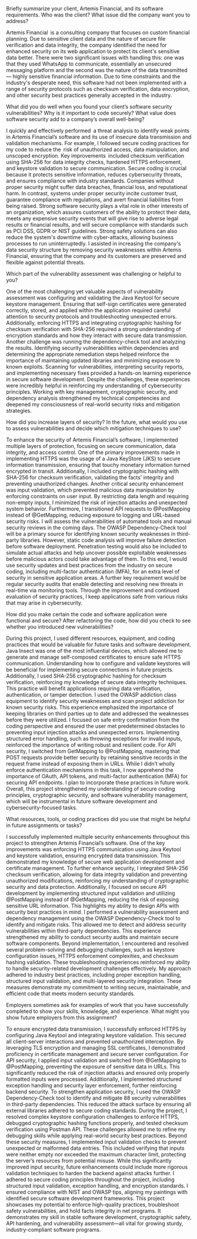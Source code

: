 Briefly summarize your client, Artemis Financial, and its software requirements. Who was the client? What issue did the company want you to address?

  Artemis Financial is a consulting company that focuses on custom financial planning. Due to sensitive client data and the nature of secure file verification and data integrity, the company identified the need for enhanced security on its web application to protect its client's sensitive data better. There were two significant issues with handling this: one was that they used WhatsApp to communicate, essentially an unsecured messaging platform and the second was the nature of the data transmitted — highly sensitive financial information. Due to time constraints and the industry's desperate need, this software had not been implemented with a range of security protocols such as checksum verification, data encryption, and other security best practices generally accepted in the industry.

What did you do well when you found your client’s software security vulnerabilities? Why is it important to code securely? What value does software security add to a company’s overall well-being?

  I quickly and effectively performed a threat analysis to identify weak points in Artemis Financial’s software and its use of insecure data transmission and validation mechanisms. For example, I followed secure coding practices for my code to reduce the risk of unauthorized access, data manipulation, and unscoped encryption. Key improvements included checksum verification using SHA-256 for data integrity checks, hardened HTTPS enforcement, and keystore validation to secure communication. Secure coding is crucial because it protects sensitive information, reduces cybersecurity threats, and ensures compliance with industry standards.
  Companies without proper security might suffer data breaches, financial loss, and reputational harm. In contrast, systems under proper security incite customer trust, guarantee compliance with regulations, and avert financial liabilities from being raised. Strong software security plays a vital role in other interests of an organization, which assures customers of the ability to protect their data, meets any expensive security events that will give rise to adverse legal results or financial results, and will secure compliance with standards such as PCI DSS, GDPR or NIST guidelines. Strong safety solutions can also reduce the system's downtime with cyber-attacks, allowing business processes to run uninterruptedly. I assisted in increasing the company's data security structure by removing security weaknesses within Artemis Financial, ensuring that the company and its customers are preserved and flexible against potential threats.

Which part of the vulnerability assessment was challenging or helpful to you?

  One of the most challenging yet valuable aspects of vulnerability assessment was configuring and validating the Java Keytool for secure keystore management. Ensuring that self-sign certificates were generated correctly, stored, and applied within the application required careful attention to security protocols and troubleshooting unexpected errors. Additionally, enforcing HTTPS and integrating cryptographic hashing for checksum verification with SHA-256 required a strong understanding of encryption standards and how they interact with secure data transmission. Another challenge was running the dependency-check tool and analyzing the results. Identifying security vulnerabilities within dependencies and determining the appropriate remediation steps helped reinforce the importance of maintaining updated libraries and minimizing exposure to known exploits. Scanning for vulnerabilities, interpreting security reports, and implementing necessary fixes provided a hands-on learning experience in secure software development. Despite the challenges, these experiences were incredibly helpful in reinforcing my understanding of cybersecurity principles. Working with key management, cryptographic security, and dependency analysis strengthened my technical competencies and deepened my consciousness of real-world security risks and mitigation strategies.

How did you increase layers of security? In the future, what would you use to assess vulnerabilities and decide which mitigation techniques to use?

  To enhance the security of Artemis Financial’s software, I implemented multiple layers of protection, focusing on secure communication, data integrity, and access control. One of the primary improvements made in implementing HTTPS was the usage of a Java KeyStore  (JKS) to secure information transmission, ensuring that touchy monetary information turned encrypted in transit. Additionally, I included cryptographic hashing with SHA-256 for checksum verification, validating the facts’ integrity and preventing unauthorized changes. Another critical security enhancement was input validation, which prevented malicious data manipulation by enforcing constraints on user input. By restricting data length and requiring non-empty inputs, I minimized the risk of injection attacks and unexpected system behavior. Furthermore, I transitioned API requests to @PostMapping instead of @GetMapping, reducing exposure to logging and URL-based security risks.
  I will assess the vulnerabilities of automated tools and manual security reviews in the coming days. The OWASP Dependency-Check tool will be a primary source for identifying known security weaknesses in third-party libraries. However, static code analysis will improve failure detection before software deployment. Penetration testing would also be included to simulate actual attacks and help uncover possible exploitable weaknesses before malicious actors could take advantage of them. To this end, I would use security updates and best practices from the industry on secure coding, including multi-factor authentication (MFA), for an extra level of security in sensitive application areas. A further key requirement would be regular security audits that enable detecting and resolving new threats in real-time via monitoring tools. Through the improvement and continued evaluation of security practices, I keep applications safe from various risks that may arise in cybersecurity.

How did you make certain the code and software application were functional and secure? After refactoring the code, how did you check to see whether you introduced new vulnerabilities?

  During this project, I used different resources, equipment, and coding practices that would be valuable for future tasks and software development. Java Insect was one of the most influential devices, which allowed me to generate and manage self-composed certificates to ensure safe HTTPS communication. Understanding how to configure and validate keystores will be beneficial for implementing secure connections in future projects. Additionally, I used SHA-256 cryptographic hashing for checksum verification, reinforcing my knowledge of secure data integrity techniques. This practice will benefit applications requiring data verification, authentication, or tamper detection.
  I used the OWASP addiction class equipment to identify security weaknesses and scan project addiction for known security risks. This experience emphasized the importance of keeping libraries on third parties up to date and addressed the weaknesses before they were utilized. I focused on safe entry confirmation from the coding perspective and ensured the user met predetermined obstacles to preventing input injection attacks and unexpected errors. Implementing structured error handling, such as throwing exceptions for invalid inputs, reinforced the importance of writing robust and resilient code.
  For API security, I switched from GetMapping to @PostMapping, mastering that POST requests provide better security by retaining sensitive records in the request frame instead of exposing them in URLs. While I didn’t wholly enforce authentication mechanisms in this task, I now apprehend the importance of OAuth, API tokens, and multi-factor authentication (MFA) for securing API endpoints. I plan to incorporate these practices in future work. Overall, this project strengthened my understanding of secure coding principles, cryptographic security, and software vulnerability management, which will be instrumental in future software development and cybersecurity-focused tasks.

What resources, tools, or coding practices did you use that might be helpful in future assignments or tasks?

  I successfully implemented multiple security enhancements throughout this project to strengthen Artemis Financial’s software. One of the key improvements was enforcing HTTPS communication using Java Keytool and keystore validation, ensuring encrypted data transmission. This demonstrated my knowledge of secure web application development and certificate management. To further enhance security, I integrated SHA-256 checksum verification, allowing for data integrity validation and preventing unauthorized modifications, reinforcing my understanding of cryptographic security and data protection.
  Additionally, I focused on secure API development by implementing structured input validation and utilizing @PostMapping instead of @GetMapping, reducing the risk of exposing sensitive URL information. This highlights my ability to design APIs with security best practices in mind. I performed a vulnerability assessment and dependency management using the OWASP Dependency-Check tool to identify and mitigate risks. This allowed me to detect and address security vulnerabilities within third-party dependencies. This experience strengthened my ability to conduct security audits and maintain secure software components.
  Beyond implementation, I encountered and resolved several problem-solving and debugging challenges, such as keystore configuration issues, HTTPS enforcement complexities, and checksum hashing validation. These troubleshooting experiences reinforced my ability to handle security-related development challenges effectively. My approach adhered to industry best practices, including proper exception handling, structured input validation, and multi-layered security integration. These measures demonstrate my commitment to writing secure, maintainable, and efficient code that meets modern security standards.

Employers sometimes ask for examples of work that you have successfully completed to show your skills, knowledge, and experience. What might you show future employers from this assignment?

  To ensure encrypted data transmission, I successfully enforced HTTPS by configuring Java Keytool and integrating keystore validation. This secured all client-server interactions and prevented unauthorized interception. By leveraging TLS encryption and managing SSL certificates, I demonstrated proficiency in certificate management and secure server configuration. For API security, I applied input validation and switched from @GetMapping to @PostMapping, preventing the exposure of sensitive data in URLs. This significantly reduced the risk of injection attacks and ensured only properly formatted inputs were processed. Additionally, I implemented structured exception handling and security layer enforcement, further reinforcing backend security.
To strengthen application security, I used the OWASP Dependency-Check tool to identify and mitigate 88 security vulnerabilities in third-party dependencies. This reduced the attack surface by ensuring all external libraries adhered to secure coding standards.   During the project, I resolved complex keystore configuration challenges to enforce HTTPS, debugged cryptographic hashing functions properly, and tested checksum verification using Postman API. These challenges allowed me to refine my debugging skills while applying real-world security best practices.
  Beyond these security measures, I implemented input validation checks to prevent unexpected or malformed data entries. This included verifying that inputs were neither empty nor exceeded the maximum character limit, protecting the server’s resources from potential misuse. While this significantly improved input security, future enhancements could include more rigorous validation techniques to harden the backend against attacks further. I adhered to secure coding principles throughout the project, including structured input validation, exception handling, and encryption standards. I ensured compliance with NIST and OWASP tips, aligning my paintings with identified secure software development frameworks. This project showcases my potential to enforce high-quality practices, troubleshoot safety vulnerabilities, and hold facts integrity in net programs. It demonstrates my skill in stable software development, cryptographic safety, API hardening, and vulnerability assessment—all vital for growing sturdy, industry-compliant software programs.
